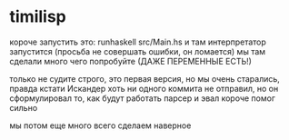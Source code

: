 # timilisp

короче запустить это: runhaskell src/Main.hs
и там интерпретатор запустится (просьба не совершать ошибки, он ломается)
мы там сделали много чего попробуйте (ДАЖЕ ПЕРЕМЕННЫЕ ЕСТЬ!)

только не судите строго, это первая версия, но мы очень старались, правда
кстати Искандер хоть ни одного коммита не отправил, но он сформулировал то, как будут работать парсер и эвал
короче помог сильно

мы потом еще много всего сделаем наверное
